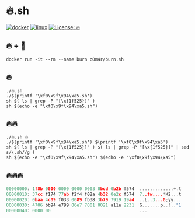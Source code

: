 # 🔥.sh

[![docker](https://img.shields.io/badge/Docker-🔥-yellow?logo=docker&logoColor=ffffff)](https://hub.docker.com/r/c0m4r/burn.sh)
[![linux](https://img.shields.io/badge/Linux-🔥-orange?logo=linux&logoColor=ffffff)](#🔥)
[![License: 🔥](https://img.shields.io/badge/License-🔥-red.svg)](#🔥)

## 🔥 + 🐋

```
docker run -it --rm --name burn c0m4r/burn.sh
```

## 🔥

```shell
./🔥.sh
./$(printf '\xf0\x9f\x94\xa5.sh')
sh $( ls | grep -P "[\x{1f525}]" )
sh $(echo -e "\xf0\x9f\x94\xa5.sh")
```

## 🔥🔥

```shell
./🔥.sh 🔥
./$(printf '\xf0\x9f\x94\xa5.sh') $(printf '\xf0\x9f\x94\xa5')
sh $( ls | grep -P "[\x{1f525}]" ) $( ls | grep -P "[\x{1f525}]" | sed s/\.sh//g )
sh $(echo -e "\xf0\x9f\x94\xa5.sh") $(echo -e "\xf0\x9f\x94\xa5")
```

## 🔥🔥🔥

```c
00000000: 1f8b 0800 0000 0000 0003 0bcd 0b2b f574  .............+.t
00000010: 37cc f174 77ab f2f4 f02a 4b32 0e2c f574  7..tw....*K2.,.t
00000020: 0baa 4c89 f033 0089 fb38 3b79 7919 19a4  ..L..3...8;yy...
00000030: 4706 bb94 e799 06e7 7001 0021 a11e 2231  G.......p..!.."1
00000040: 0000 00                                  ...
```

